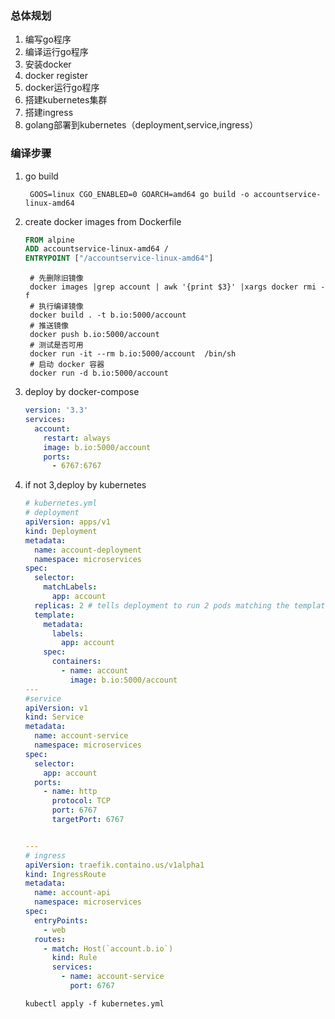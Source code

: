 ### 总体规划
1. 编写go程序
2. 编译运行go程序
3. 安装docker
4. docker register
5. docker运行go程序
6. 搭建kubernetes集群
7. 搭建ingress
8. golang部署到kubernetes（deployment,service,ingress）

### 编译步骤
1. go build
   ```shell
    GOOS=linux CGO_ENABLED=0 GOARCH=amd64 go build -o accountservice-linux-amd64
   ```
2. create docker images from Dockerfile
   ```Dockerfile
   FROM alpine
   ADD accountservice-linux-amd64 /
   ENTRYPOINT ["/accountservice-linux-amd64"]
   ```
   ```shell
    # 先删除旧镜像
    docker images |grep account | awk '{print $3}' |xargs docker rmi -f
    # 执行编译镜像
    docker build . -t b.io:5000/account
    # 推送镜像
    docker push b.io:5000/account
    # 测试是否可用
    docker run -it --rm b.io:5000/account  /bin/sh
    # 启动 docker 容器
    docker run -d b.io:5000/account
   ```
2. deploy by docker-compose
   ```yaml
   version: '3.3'
   services:
     account:
       restart: always
       image: b.io:5000/account
       ports:
         - 6767:6767
   ```
4. if not 3,deploy by kubernetes
   ```yaml
   # kubernetes.yml
   # deployment
   apiVersion: apps/v1
   kind: Deployment
   metadata:
     name: account-deployment
     namespace: microservices
   spec:
     selector:
       matchLabels:
         app: account
     replicas: 2 # tells deployment to run 2 pods matching the template
     template:
       metadata:
         labels:
           app: account
       spec:
         containers:
           - name: account
             image: b.io:5000/account
   ---
   #service
   apiVersion: v1
   kind: Service
   metadata:
     name: account-service
     namespace: microservices
   spec:
     selector:
       app: account
     ports:
       - name: http
         protocol: TCP
         port: 6767
         targetPort: 6767


   ---
   # ingress
   apiVersion: traefik.containo.us/v1alpha1
   kind: IngressRoute
   metadata:
     name: account-api
     namespace: microservices
   spec:
     entryPoints:
       - web
     routes:
       - match: Host(`account.b.io`)
         kind: Rule
         services:
           - name: account-service
             port: 6767
   ```
   ```
   kubectl apply -f kubernetes.yml
   ```
